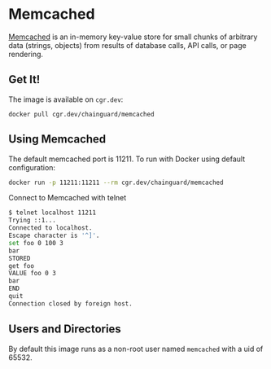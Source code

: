 # Memcached

[Memcached](https://memcached.org/) is an in-memory key-value store for small chunks of arbitrary data (strings, objects) from results of database calls, API calls, or page rendering.

## Get It!

The image is available on `cgr.dev`:

```
docker pull cgr.dev/chainguard/memcached
```

## Using Memcached

The default memcached port is 11211.
To run with Docker using default configuration:

```sh
docker run -p 11211:11211 --rm cgr.dev/chainguard/memcached
```

Connect to Memcached with telnet

```sh
$ telnet localhost 11211
Trying ::1...
Connected to localhost.
Escape character is '^]'.
set foo 0 100 3  
bar
STORED
get foo 
VALUE foo 0 3
bar
END
quit
Connection closed by foreign host.
```

## Users and Directories

By default this image runs as a non-root user named `memcached` with a uid of 65532.